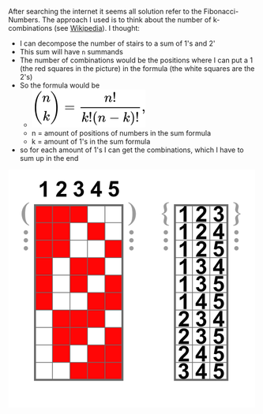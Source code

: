 After searching the internet it seems all solution refer to the Fibonacci-Numbers.
The approach I used is to think about the number of k-combinations (see [Wikipedia](https://en.wikipedia.org/wiki/Combination)).
I thought: 
* I can decompose the number of stairs to a sum of 1's and 2'
* This sum will have `n` summands
* The number of combinations would be the positions where I can put a 1 (the red squares in the picture) in the formula (the white squares are the 2's)
* So the formula would be 
  * ![alt text](formula.svg "Formula")
  * n = amount of positions of numbers in the sum formula
  * k = amount of 1's in the sum formula
* so for each amount of 1's I can get the combinations, which I have to sum up in the end

![alt text](combination.png "Picture from Wikipedia - Combination")